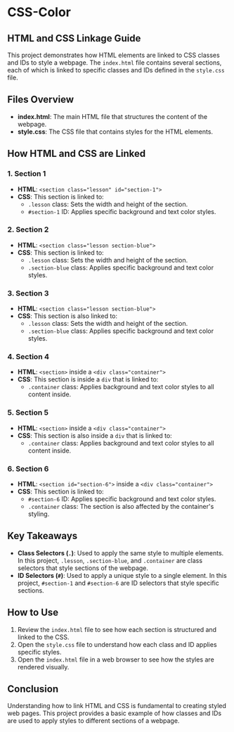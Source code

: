 # CSS-Color

## HTML and CSS Linkage Guide

This project demonstrates how HTML elements are linked to CSS classes and IDs to style a webpage. The `index.html` file contains several sections, each of which is linked to specific classes and IDs defined in the `style.css` file.

## Files Overview

- **index.html**: The main HTML file that structures the content of the webpage.
- **style.css**: The CSS file that contains styles for the HTML elements.

## How HTML and CSS are Linked

### 1. Section 1

- **HTML**: `<section class="lesson" id="section-1">`
- **CSS**: This section is linked to:
  - `.lesson` class: Sets the width and height of the section.
  - `#section-1` ID: Applies specific background and text color styles.

### 2. Section 2

- **HTML**: `<section class="lesson section-blue">`
- **CSS**: This section is linked to:
  - `.lesson` class: Sets the width and height of the section.
  - `.section-blue` class: Applies specific background and text color styles.

### 3. Section 3

- **HTML**: `<section class="lesson section-blue">`
- **CSS**: This section is also linked to:
  - `.lesson` class: Sets the width and height of the section.
  - `.section-blue` class: Applies specific background and text color styles.

### 4. Section 4

- **HTML**: `<section>` inside a `<div class="container">`
- **CSS**: This section is inside a `div` that is linked to:
  - `.container` class: Applies background and text color styles to all content inside.

### 5. Section 5

- **HTML**: `<section>` inside a `<div class="container">`
- **CSS**: This section is also inside a `div` that is linked to:
  - `.container` class: Applies background and text color styles to all content inside.

### 6. Section 6

- **HTML**: `<section id="section-6">` inside a `<div class="container">`
- **CSS**: This section is linked to:
  - `#section-6` ID: Applies specific background and text color styles.
  - `.container` class: The section is also affected by the container's styling.

## Key Takeaways

- **Class Selectors (`.`)**: Used to apply the same style to multiple elements. In this project, `.lesson`, `.section-blue`, and `.container` are class selectors that style sections of the webpage.
- **ID Selectors (`#`)**: Used to apply a unique style to a single element. In this project, `#section-1` and `#section-6` are ID selectors that style specific sections.

## How to Use

1. Review the `index.html` file to see how each section is structured and linked to the CSS.
2. Open the `style.css` file to understand how each class and ID applies specific styles.
3. Open the `index.html` file in a web browser to see how the styles are rendered visually.

## Conclusion

Understanding how to link HTML and CSS is fundamental to creating styled web pages. This project provides a basic example of how classes and IDs are used to apply styles to different sections of a webpage.
